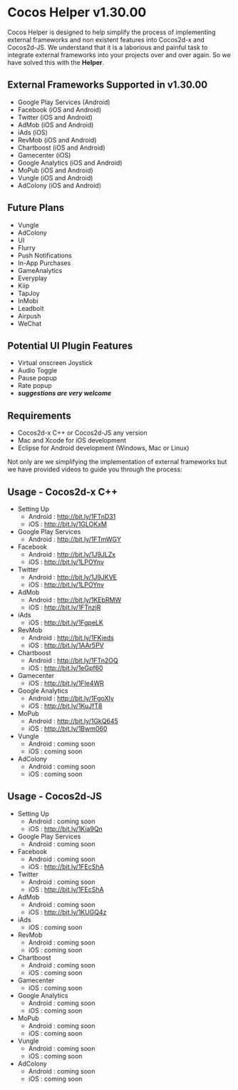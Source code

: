# Cocos Helper v1.30.00

Cocos Helper is designed to help simplify the process of implementing external frameworks and non existent features into Cocos2d-x and Cocos2d-JS. We understand that it is a laborious and painful task to integrate external frameworks into your projects over and over again. So we have solved this with the <strong>Helper</strong>.

External Frameworks Supported in v1.30.00
------------------------------------------
* Google Play Services (Android)<br />
* Facebook (iOS and Android)<br />
* Twitter (iOS and Android)<br />
* AdMob (iOS and Android)<br />
* iAds (iOS)<br />
* RevMob (iOS and Android)<br />
* Chartboost (iOS and Android)<br />
* Gamecenter (iOS)<br />
* Google Analytics (iOS and Android)<br />
* MoPub (iOS and Android)<br />
* Vungle (iOS and Android)
* AdColony (iOS and Android)

Future Plans
------------------------------------------
* Vungle
* AdColony
* UI
* Flurry
* Push Notifications
* In-App Purchases
* GameAnalytics
* Everyplay
* Kiip
* TapJoy
* InMobi
* Leadbolt
* Airpush
* WeChat

Potential UI Plugin Features
------------------------------------------
* Virtual onscreen Joystick
* Audio Toggle
* Pause popup
* Rate popup
* <strong><i>suggestions are very welcome</i></strong>

Requirements
------------------------------------------
* Cocos2d-x C++ or Cocos2d-JS any version
* Mac and Xcode for iOS development
* Eclipse for Android development (Windows, Mac or Linux)

Not only are we simplifying the implementation of external frameworks but we have provided videos to guide you through the process:<br />

Usage - Cocos2d-x C++
------------------------------------------
* Setting Up
	- Android : http://bit.ly/1FTnD31
	- iOS : http://bit.ly/1GLOKxM
* Google Play Services
	- Android : http://bit.ly/1FTmWGY
* Facebook
	- Android : http://bit.ly/1J9JLZx
	- iOS : http://bit.ly/1LPOYnv
* Twitter
	- Android : http://bit.ly/1J9JKVE
	- iOS : http://bit.ly/1LPOYnv
* AdMob
	- Android : http://bit.ly/1KEbRMW
	- iOS : http://bit.ly/1FTnzjR
* iAds
	- iOS : http://bit.ly/1FgpeLK
* RevMob
	- Android : http://bit.ly/1FKieds
	- iOS : http://bit.ly/1AAr5PV
* Chartboost
	- Android : http://bit.ly/1FTn2OQ
	- iOS : http://bit.ly/1eGpf60
* Gamecenter
	- iOS : http://bit.ly/1Fle4WR
* Google Analytics
	- Android : http://bit.ly/1FgoXIy
	- iOS : http://bit.ly/1KuJfT8
* MoPub
	- Android : http://bit.ly/1GkQ645
	- iOS : http://bit.ly/1Bwm060
* Vungle
	- Android : coming soon
	- iOS : coming soon
* AdColony
	- Android : coming soon
	- iOS : coming soon

Usage - Cocos2d-JS
------------------------------------------
* Setting Up
	- Android : coming soon
	- iOS : http://bit.ly/1Kia9Qn
* Google Play Services
	- Android : coming soon
* Facebook
	- Android : coming soon
	- iOS : http://bit.ly/1FEcShA
* Twitter
	- Android : coming soon
	- iOS : http://bit.ly/1FEcShA
* AdMob
	- Android : coming soon
	- iOS : http://bit.ly/1KUGQ4z
* iAds
	- iOS : coming soon
* RevMob
	- Android : coming soon
	- iOS : coming soon
* Chartboost
	- Android : coming soon
	- iOS : coming soon
* Gamecenter
	- iOS : coming soon
* Google Analytics
	- Android : coming soon
	- iOS : coming soon
* MoPub
	- Android : coming soon
	- iOS : coming soon
* Vungle
	- Android : coming soon
	- iOS : coming soon
* AdColony
	- Android : coming soon
	- iOS : coming soon
